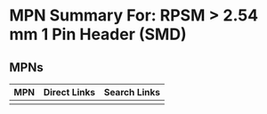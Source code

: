 



# MPN Summary For: RPSM > 2.54 mm 1 Pin Header (SMD)

## MPNs
  

|MPN|Direct Links|Search Links|
| :--- | :--- | :--- |
||||
